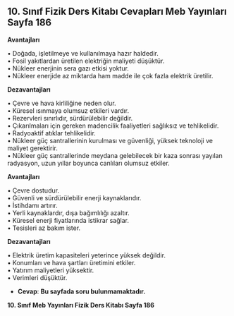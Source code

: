 ## 10. Sınıf Fizik Ders Kitabı Cevapları Meb Yayınları Sayfa 186

**Avantajları**

• Doğada, işletilmeye ve kullanılmaya hazır haldedir.  
 • Fosil yakıtlardan üretilen elektriğin maliyeti düşüktür.  
 • Nükleer enerjinin sera gazı etkisi yoktur.  
 • Nükleer enerjide az miktarda ham madde ile çok fazla elektrik üretilir.

**Dezavantajları**

• Çevre ve hava kirliliğine neden olur.  
 • Küresel ısınmaya olumsuz etkileri vardır.  
 • Rezervleri sınırlıdır, sürdürülebilir değildir.  
 • Çıkarılmaları için gereken madencilik faaliyetleri sağlıksız ve tehlikelidir.  
 • Radyoaktif atıklar tehlikelidir.  
 • Nükleer güç santrallerinin kurulması ve güvenliği, yüksek teknoloji ve maliyet gerektirir.  
 • Nükleer güç santrallerinde meydana gelebilecek bir kaza sonrası yayılan radyasyon, uzun yıllar boyunca canlıları olumsuz etkiler.

**Avantajları**

• Çevre dostudur.  
 • Güvenli ve sürdürülebilir enerji kaynaklarıdır.  
 • İstihdamı artırır.  
 • Yerli kaynaklardır, dışa bağımlılığı azaltır.  
 • Küresel enerji fiyatlarında istikrar sağlar.  
 • Tesisleri az bakım ister.

**Dezavantajları**

• Elektrik üretim kapasiteleri yeterince yüksek değildir.  
 • Konumları ve hava şartları üretimini etkiler.  
 • Yatırım maliyetleri yüksektir.  
 • Verimleri düşüktür.

* **Cevap**: **Bu sayfada soru bulunmamaktadır.**

**10. Sınıf Meb Yayınları Fizik Ders Kitabı Sayfa 186**